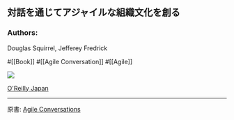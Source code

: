 ## 対話を通じてアジャイルな組織文化を創る

### Authors:
Douglas Squirrel, Jefferey Fredrick

#[[Book]] #[[Agile Conversation]] #[[Agile]]

![](https://www.oreilly.co.jp/books/images/picture_large978-4-8144-0064-5.jpeg)

[O'Reilly Japan](https://www.oreilly.co.jp/books/9784814400645/)

---

原書: [Agile Conversations](https://itrevolution.com/product/agile-conversations/)
